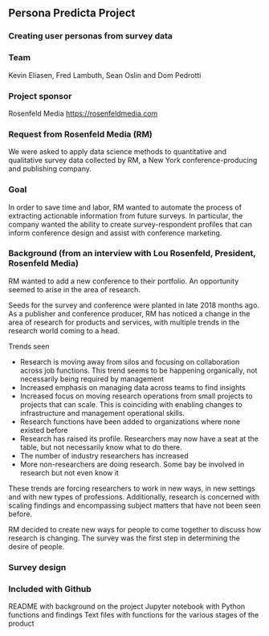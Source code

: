 ## Persona Predicta Project
### Creating user personas from survey data

### Team
Kevin Eliasen, Fred Lambuth, Sean Oslin and Dom Pedrotti

### Project sponsor
Rosenfeld Media  https://rosenfeldmedia.com

### Request from Rosenfeld Media (RM)
We were asked to apply data science methods to quantitative and qualitative survey data collected by RM, a New York conference-producing and publishing company.

### Goal
In order to save time and labor, RM wanted to automate the process of extracting actionable information from future surveys. In particular, the company wanted the ability to create survey-respondent profiles that can inform conference design and assist with conference marketing.

### Background (from an interview with Lou Rosenfeld, President, Rosenfeld Media)
RM wanted to add a new conference to their portfolio. An opportunity seemed to arise in the area of research.

Seeds for the survey and conference were planted in late 2018 months ago. As a publisher and conference producer, RM has noticed a change in the area of research for products and services, with multiple trends in the research world coming to a head. 

Trends seen
- Research is moving away from silos and focusing on collaboration across job functions. This trend seems to be happening organically, not necessarily being required by management
- Increased emphasis on managing data across teams to find insights
- Increased focus on moving research operations from small projects to projects that can scale. This is coinciding with enabling changes to infrastructure and management operational skills.
- Research functions have been added to organizations where none existed before
- Research has raised its profile. Researchers may now have a seat at the table, but not necessarily know what to do there.
- The number of industry researchers has increased
- More non-researchers are doing research. Some bay be involved in research but not even know it

These trends are forcing researchers to work in new ways, in new settings and with new types of professions. Additionally, research is concerned with scaling findings and encompassing subject matters that have not been seen before. 

RM decided to create new ways for people to come together to discuss how research is changing. The survey was the first step in determining the desire of people.

### Survey design


### Included with Github
README with background on the project
Jupyter notebook with Python functions and findings
Text files with functions for the various stages of the product
